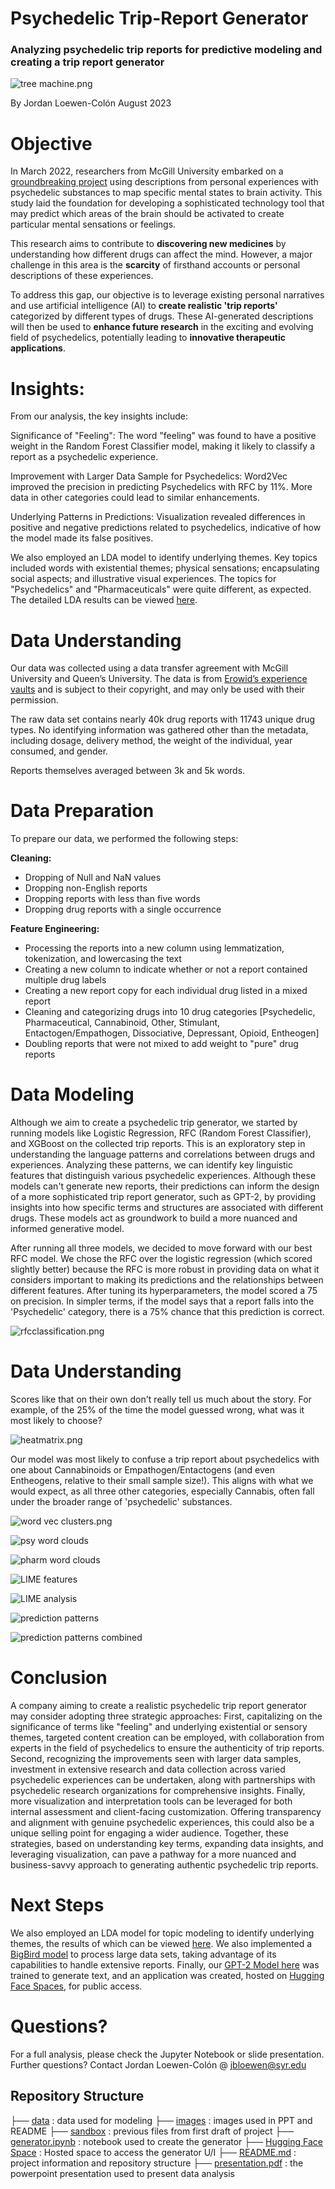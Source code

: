  # Psychedelic Trip-Report Generator
### Analyzing psychedelic trip reports for predictive modeling and creating a trip report generator

![tree machine.png](https://github.com/jbloewencolon/Psychedelic-Trip-Generator/blob/main/Images/trip%20generator%201.png)
    
By Jordan Loewen-Colón August 2023

# Objective

In March 2022, researchers from McGill University embarked on a [groundbreaking project](https://www.mcgill.ca/neuro/channels/news/largest-ever-psychedelics-study-maps-changes-conscious-awareness-neurotransmitter-systems-338389) using descriptions from personal experiences with psychedelic substances to map specific mental states to brain activity. This study laid the foundation for developing a sophisticated technology tool that may predict which areas of the brain should be activated to create particular mental sensations or feelings.

This research aims to contribute to **discovering new medicines** by understanding how different drugs can affect the mind. However, a major challenge in this area is the **scarcity** of firsthand accounts or personal descriptions of these experiences.

To address this gap, our objective is to leverage existing personal narratives and use artificial intelligence (AI) to **create realistic 'trip reports'** categorized by different types of drugs. These AI-generated descriptions will then be used to **enhance future research** in the exciting and evolving field of psychedelics, potentially leading to **innovative therapeutic applications**.

# Insights:

From our analysis, the key insights include:

Significance of "Feeling": The word "feeling" was found to have a positive weight in the Random Forest Classifier model, making it likely to classify a report as a psychedelic experience.

Improvement with Larger Data Sample for Psychedelics: Word2Vec improved the precision in predicting Psychedelics with RFC by 11%. More data in other categories could lead to similar enhancements.

Underlying Patterns in Predictions: Visualization revealed differences in positive and negative predictions related to psychedelics, indicative of how the model made its false positives.

We also employed an LDA model to identify underlying themes. Key topics included words with existential themes; physical sensations; encapsulating social aspects; and illustrative visual experiences. The topics for "Psychedelics" and "Pharmaceuticals" were quite different, as expected. The detailed LDA results can be viewed [here](https://github.com/jbloewencolon/Psychedelic-Trip-Generator/blob/main/Sandbox/LDA%20Final.ipynb).

# Data Understanding
Our data was collected using a data transfer agreement with McGill University and Queen’s University. The data is from [Erowid’s experience vaults](https://erowid.org/experiences/) and is subject to their copyright, and may only be used with their permission. 

The raw data set contains nearly 40k drug reports with 11743 unique drug types. No identifying information was gathered other than the metadata, including dosage, delivery method, the weight of the individual, year consumed, and gender.

Reports themselves averaged between 3k and 5k words.

# Data Preparation
To prepare our data, we performed the following steps:

**Cleaning:**
* Dropping of Null and NaN values
* Dropping non-English reports
* Dropping reports with less than five words
* Dropping drug reports with a single occurrence

**Feature Engineering:**
* Processing the reports into a new column using lemmatization, tokenization, and lowercasing the text
* Creating a new column to indicate whether or not a report contained multiple drug labels
* Creating a new report copy for each individual drug listed in a mixed report
* Cleaning and categorizing drugs into 10 drug categories  [Psychedelic, Pharmaceutical, Cannabinoid, Other, Stimulant, Entactogen/Empathogen, Dissociative, Depressant, Opioid, Entheogen]
* Doubling reports that were not mixed to add weight to "pure" drug reports

# Data Modeling

Although we aim to create a psychedelic trip generator, we started by running models like Logistic Regression, RFC (Random Forest Classifier), and XGBoost on the collected trip reports. This is an exploratory step in understanding the language patterns and correlations between drugs and experiences. Analyzing these patterns, we can identify key linguistic features that distinguish various psychedelic experiences. Although these models can't generate new reports, their predictions can inform the design of a more sophisticated trip report generator, such as GPT-2, by providing insights into how specific terms and structures are associated with different drugs. These models act as groundwork to build a more nuanced and informed generative model.

After running all three models, we decided to move forward with our best RFC model. We chose the RFC over the logistic regression (which scored slightly better) because the RFC is more robust in providing data on what it considers important to making its predictions and the relationships between different features. After tuning its hyperparameters, the model scored a 75 on precision. In simpler terms, if the model says that a report falls into the 'Psychedelic' category, there is a 75% chance that this prediction is correct.

![rfcclassification.png](https://github.com/jbloewencolon/Psychedelic-Trip-Generator/blob/main/Images/RFC%20Classification%20Report.PNG)

# Data Understanding

Scores like that on their own don't really tell us much about the story. For example, of the 25% of the time the model guessed wrong, what was it most likely to choose?

![heatmatrix.png](https://github.com/jbloewencolon/Psychedelic-Trip-Generator/blob/main/Images/heatmatrix.png)

Our model was most likely to confuse a trip report about psychedelics with one about Cannabinoids or Empathogen/Entactogens (and even Entheogens, relative to their small sample size!). This aligns with what we would expect, as all three other categories, especially Cannabis, often fall under the broader range of 'psychedelic' substances.

![word vec clusters.png](https://github.com/jbloewencolon/Psychedelic-Trip-Generator/blob/main/Images/word%20vec%20clusters.PNG)

![psy word clouds](https://github.com/jbloewencolon/Psychedelic-Trip-Generator/blob/main/Images/psy%20word%20cloud.PNG)

![pharm word clouds](https://github.com/jbloewencolon/Psychedelic-Trip-Generator/blob/main/Images/pharm%20word%20cloud.PNG)

![LIME features](https://github.com/jbloewencolon/Psychedelic-Trip-Generator/blob/main/Images/LIME%20words.PNG)

![LIME analysis](https://github.com/jbloewencolon/Psychedelic-Trip-Generator/blob/main/Images/LIME%20analysis.PNG)

![prediction patterns](https://github.com/jbloewencolon/Psychedelic-Trip-Generator/blob/main/Images/true%20and%20false.PNG)

![prediction patterns combined](https://github.com/jbloewencolon/Psychedelic-Trip-Generator/blob/main/Images/true%20vs%20false.PNG)

# Conclusion

A company aiming to create a realistic psychedelic trip report generator may consider adopting three strategic approaches: First, capitalizing on the significance of terms like "feeling" and underlying existential or sensory themes, targeted content creation can be employed, with collaboration from experts in the field of psychedelics to ensure the authenticity of trip reports. Second, recognizing the improvements seen with larger data samples, investment in extensive research and data collection across varied psychedelic experiences can be undertaken, along with partnerships with psychedelic research organizations for comprehensive insights. Finally, more visualization and interpretation tools can be leveraged for both internal assessment and client-facing customization. Offering transparency and alignment with genuine psychedelic experiences, this could also be a unique selling point for engaging a wider audience. Together, these strategies, based on understanding key terms, expanding data insights, and leveraging visualization, can pave a pathway for a more nuanced and business-savvy approach to generating authentic psychedelic trip reports.

# Next Steps

We also employed an LDA model for topic modeling to identify underlying themes, the results of which can be viewed [here](https://github.com/jbloewencolon/Psychedelic-Trip-Generator/blob/main/Sandbox/LDA%20Final.ipynb). We also implemented a [BigBird model](https://github.com/jbloewencolon/Psychedelic-Trip-Generator/blob/main/Sandbox/BigBird.ipynb) to process large data sets, taking advantage of its capabilities to handle extensive reports. Finally, our [GPT-2 Model here](https://github.com/jbloewencolon/Psychedelic-Trip-Generator/blob/main/Sandbox/GPT_2_Text_Generator.ipynb) was trained to generate text, and an application was created, hosted on [Hugging Face Spaces](https://huggingface.co/spaces/Legacy7070/Psychedelic-Trip-Report-Generator), for public access.

# Questions?
For a full analysis, please check the Jupyter Notebook or slide presentation.
Further questions? Contact Jordan Loewen-Colón @ jbloewen@syr.edu

## Repository Structure


├── [data](https://github.com/jbloewencolon/Psychedelic-Trip-Generator/tree/main/Data) : data used for modeling
├── [images](https://github.com/jbloewencolon/Psychedelic-Trip-Generator/tree/main/Images) : images used in PPT and README
├── [sandbox](https://github.com/jbloewencolon/Psychedelic-Trip-Generator/tree/main/Sandbox) : previous files from first draft of project
├── [generator.ipynb](https://github.com/jbloewencolon/Psychedelic-Trip-Generator/blob/main/Psychedelic_Trip_Generator.ipynb) : notebook used to create the generator
├── [Hugging Face Space](https://huggingface.co/spaces/Legacy7070/Psychedelic-Trip-Report-Generator) : Hosted space to access the generator U/I
├── [README.md](https://github.com/jbloewencolon/Psychedelic-Trip-Generator/blob/main/README.md) : project information and repository structure
├── [presentation.pdf]() : the powerpoint presentation used to present data analysis

